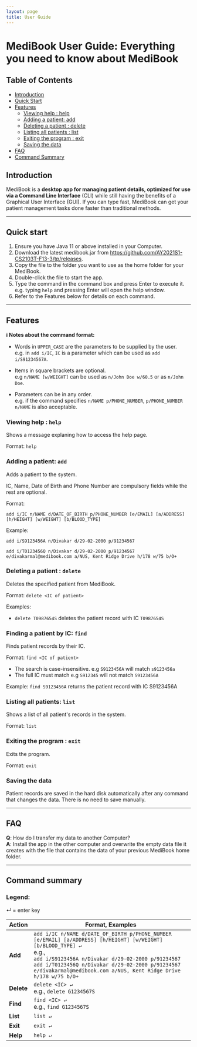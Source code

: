 ```yaml
---
layout: page
title: User Guide
---
```

# MediBook User Guide: Everything you need to know about MediBook

## Table of Contents
+ [Introduction](#introduction)
+ [Quick Start](#quick-start)
+ [Features](#features)
    + [Viewing help : help](#help-command)
    + [Adding a patient: add](#add-command)
    + [Deleting a patient : delete](#delete-command)
    + [Listing all patients : list](#list-command)
    + [Exiting the program : exit](#exit-command)
    + [Saving the data](#saving)
+ [FAQ](#faq)
+ [Command Summary](#command-summary)

## Introduction
MediBook is a **desktop app for managing patient details, optimized for use via a Command Line Interface** (CLI) while still having the benefits of a Graphical User Interface (GUI). If you can type fast, MediBook can get your patient management tasks done faster than traditional methods.

--------------------------------------------------------------------------------------------------------------------


## Quick start


1. Ensure you have Java 11 or above installed in your Computer.
2. Download the latest medibook.jar from https://github.com/AY2021S1-CS2103T-F13-3/tp/releases.
3. Copy the file to the folder you want to use as the home folder for your MediBook.
4. Double-click the file to start the app.
5. Type the command in the command box and press Enter to execute it. e.g. typing `help` and pressing Enter will open the help window.
6. Refer to the Features below for details on each command.

---------------------------------------------------------------------------------------------------------------

## Features


<div markdown="block" class="alert alert-info">

**:information_source: Notes about the command format:**<br>

* Words in `UPPER_CASE` are the parameters to be supplied by the user.<br>
  e.g. in `add i/IC`, `IC` is a parameter which can be used as `add i/S91234567A`.

* Items in square brackets are optional.<br>
  e.g `n/NAME [w/WEIGHT]` can be used as `n/John Doe w/60.5` or as `n/John Doe`.

* Parameters can be in any order.<br>
  e.g. if the command specifies `n/NAME p/PHONE_NUMBER`, `p/PHONE_NUMBER n/NAME` is also acceptable.

</div>

### Viewing help : `help` <a id="help-command"></a>

Shows a message explaning how to access the help page.

Format: `help`


### Adding a patient: `add` <a id="add-command"></a>

Adds a patient to the system.

IC, Name, Date of Birth and Phone Number are compulsory fields while the rest are optional.

Format: 

`add i/IC n/NAME d/DATE_OF_BIRTH p/PHONE_NUMBER [e/EMAIL] [a/ADDRESS] [h/HEIGHT] [w/WEIGHT] [b/BLOOD_TYPE]`

Example:

`add i/S9123456A n/Divakar d/29-02-2000 p/91234567`

`add i/T0123456Q n/Divakar d/29-02-2000 p/91234567 e/divakarmal@medibook.com a/NUS, Kent Ridge Drive h/178 w/75 b/O+`

### Deleting a patient : `delete` <a id="delete-command"></a>

Deletes the specified patient from MediBook.

Format: `delete <IC of patient>`

Examples:
* `delete T0987654S` deletes the patient record with IC `T0987654S`


### Finding a patient by IC: `find` <a id="find-command"></a>

Finds patient records by their IC.

Format: `find <IC of patient>`

* The search is case-insensitive. e.g `S9123456A` will match `s9123456a`
* The full IC must match e.g `S912345` will not match `S9123456A`

Example: `find S9123456A` returns the patient record with IC S9123456A

### Listing all patients: `list` <a id="list-command"></a>

Shows a list of all patient's records in the system.

Format: `list`

### Exiting the program : `exit` <a id="exit-command"></a>

Exits the program.

Format: `exit`

### Saving the data <a id="saving"></a>

Patient records are saved in the hard disk automatically after any command that changes the data. There is no need to save manually.


--------------------------------------------------------------------------------------------------------------------

## FAQ

**Q**: How do I transfer my data to another Computer?<br>
**A**: Install the app in the other computer and overwrite the empty data file it creates with the file that contains the data of your previous MediBook home folder.

--------------------------------------------------------------------------------------------------------------------

## Command summary
### Legend:
↵ = enter key

Action | Format, Examples
--------|------------------
**Add** | `add i/IC n/NAME d/DATE_OF_BIRTH p/PHONE_NUMBER [e/EMAIL] [a/ADDRESS] [h/HEIGHT] [w/WEIGHT] [b/BLOOD_TYPE] ↵` <br> e.g.,<br>`add i/S9123456A n/Divakar d/29-02-2000 p/91234567` <br> `add i/T0123456Q n/Divakar d/29-02-2000 p/91234567 e/divakarmal@medibook.com a/NUS, Kent Ridge Drive h/178 w/75 b/O+`
**Delete** | `delete <IC> ↵`<br> e.g., `delete G1234567S`
**Find** | `find <IC> ↵`<br> e.g., `find G1234567S`
**List** | `list ↵`
**Exit** | `exit ↵`
**Help** | `help ↵`
